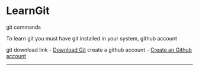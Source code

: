 # LearnGit
git commands 

To learn git you must have git installed in your system, github account 

git download link - [Download Git](https://git-scm.com/downloads)
create a github account - [Create an Github account](https://github.com/)

-------------------------

